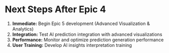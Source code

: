 # Next Steps After Epic 4

1. **Immediate:** Begin Epic 5 development (Advanced Visualization & Analytics)
2. **Integration:** Test AI prediction integration with advanced visualizations
3. **Performance:** Monitor and optimize prediction generation performance
4. **User Training:** Develop AI insights interpretation training
